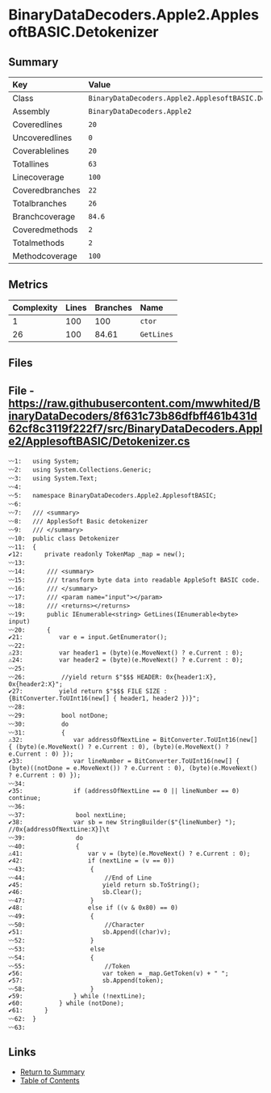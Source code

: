 ﻿# BinaryDataDecoders.Apple2.ApplesoftBASIC.Detokenizer

## Summary

| Key             | Value                                                  |
| :-------------- | :----------------------------------------------------- |
| Class           | `BinaryDataDecoders.Apple2.ApplesoftBASIC.Detokenizer` |
| Assembly        | `BinaryDataDecoders.Apple2`                            |
| Coveredlines    | `20`                                                   |
| Uncoveredlines  | `0`                                                    |
| Coverablelines  | `20`                                                   |
| Totallines      | `63`                                                   |
| Linecoverage    | `100`                                                  |
| Coveredbranches | `22`                                                   |
| Totalbranches   | `26`                                                   |
| Branchcoverage  | `84.6`                                                 |
| Coveredmethods  | `2`                                                    |
| Totalmethods    | `2`                                                    |
| Methodcoverage  | `100`                                                  |

## Metrics

| Complexity | Lines | Branches | Name       |
| :--------- | :---- | :------- | :--------- |
| 1          | 100   | 100      | `ctor`     |
| 26         | 100   | 84.61    | `GetLines` |

## Files

## File - https://raw.githubusercontent.com/mwwhited/BinaryDataDecoders/8f631c73b86dfbff461b431d62cf8c3119f222f7/src/BinaryDataDecoders.Apple2/ApplesoftBASIC/Detokenizer.cs

```CSharp
〰1:   using System;
〰2:   using System.Collections.Generic;
〰3:   using System.Text;
〰4:   
〰5:   namespace BinaryDataDecoders.Apple2.ApplesoftBASIC;
〰6:   
〰7:   /// <summary>
〰8:   /// ApplesSoft Basic detokenizer
〰9:   /// </summary>
〰10:  public class Detokenizer
〰11:  {
✔12:      private readonly TokenMap _map = new();
〰13:  
〰14:      /// <summary>
〰15:      /// transform byte data into readable AppleSoft BASIC code.
〰16:      /// </summary>
〰17:      /// <param name="input"></param>
〰18:      /// <returns></returns>
〰19:      public IEnumerable<string> GetLines(IEnumerable<byte> input)
〰20:      {
✔21:          var e = input.GetEnumerator();
〰22:  
⚠23:          var header1 = (byte)(e.MoveNext() ? e.Current : 0);
⚠24:          var header2 = (byte)(e.MoveNext() ? e.Current : 0);
〰25:  
〰26:          //yield return $"$$$ HEADER: 0x{header1:X}, 0x{header2:X}";
✔27:          yield return $"$$$ FILE SIZE :{BitConverter.ToUInt16(new[] { header1, header2 })}";
〰28:  
〰29:          bool notDone;
〰30:          do
〰31:          {
⚠32:              var addressOfNextLine = BitConverter.ToUInt16(new[] { (byte)(e.MoveNext() ? e.Current : 0), (byte)(e.MoveNext() ? e.Current : 0) });
✔33:              var lineNumber = BitConverter.ToUInt16(new[] { (byte)((notDone = e.MoveNext()) ? e.Current : 0), (byte)(e.MoveNext() ? e.Current : 0) });
〰34:  
✔35:              if (addressOfNextLine == 0 || lineNumber == 0) continue;
〰36:  
〰37:              bool nextLine;
✔38:              var sb = new StringBuilder($"{lineNumber} "); //0x{addressOfNextLine:X}]\t
〰39:              do
〰40:              {
⚠41:                  var v = (byte)(e.MoveNext() ? e.Current : 0);
✔42:                  if (nextLine = (v == 0))
〰43:                  {
〰44:                      //End of Line
✔45:                      yield return sb.ToString();
✔46:                      sb.Clear();
〰47:                  }
✔48:                  else if ((v & 0x80) == 0)
〰49:                  {
〰50:                      //Character
✔51:                      sb.Append((char)v);
〰52:                  }
〰53:                  else
〰54:                  {
〰55:                      //Token
✔56:                      var token = _map.GetToken(v) + " ";
✔57:                      sb.Append(token);
〰58:                  }
✔59:              } while (!nextLine);
✔60:          } while (notDone);
✔61:      }
〰62:  }
〰63:  
```

## Links

* [Return to Summary](Summary.md)
* [Table of Contents](../TOC.md)

